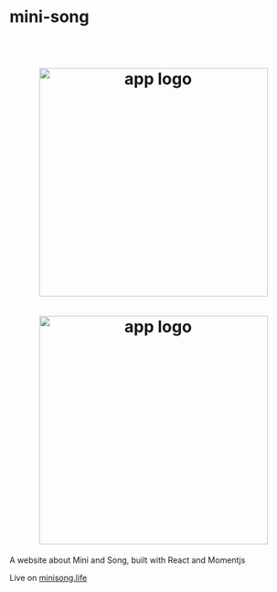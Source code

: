 # mini-song


<h1 align="center">
	<br>
	<img width="400" src="https://cdn.rawgit.com/wangsongiam/minisong/853940d1/public/logo.png" alt="app logo">
	<br>
	<br>
	<img width="400" src="https://cdn.rawgit.com/wangsongiam/minisong/6ddd6e93/demos/Screen%20Shot%202017-04-24%20at%2011.53.57%20PM.png" alt="app logo">
	<br>
</h1>

A website about Mini and Song, built with React and Momentjs

Live on [minisong.life](minisong.life)
